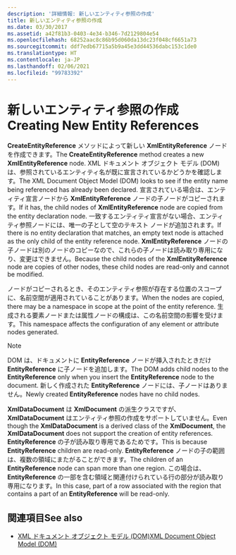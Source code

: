 ```yaml
---
description: '詳細情報: 新しいエンティティ参照の作成'
title: 新しいエンティティ参照の作成
ms.date: 03/30/2017
ms.assetid: a42f81b3-0403-4e34-b346-7d2129804e54
ms.openlocfilehash: 68252aac8c86b95d060da13dc23f048cf6651a73
ms.sourcegitcommit: ddf7edb67715a5b9a45e3dd44536dabc153c1de0
ms.translationtype: HT
ms.contentlocale: ja-JP
ms.lasthandoff: 02/06/2021
ms.locfileid: "99783392"
---
```

# <a name="creating-new-entity-references"></a><span data-ttu-id="704c0-103">新しいエンティティ参照の作成</span><span class="sxs-lookup"><span data-stu-id="704c0-103">Creating New Entity References</span></span>

<span data-ttu-id="704c0-104">**CreateEntityReference** メソッドによって新しい **XmlEntityReference** ノードを作成できます。</span><span class="sxs-lookup"><span data-stu-id="704c0-104">The **CreateEntityReference** method creates a new **XmlEntityReference** node.</span></span> <span data-ttu-id="704c0-105">XML ドキュメント オブジェクト モデル (DOM) は、参照されているエンティティ名が既に宣言されているかどうかを確認します。</span><span class="sxs-lookup"><span data-stu-id="704c0-105">The XML Document Object Model (DOM) looks to see if the entity name being referenced has already been declared.</span></span> <span data-ttu-id="704c0-106">宣言されている場合は、エンティティ宣言ノードから **XmlEntityReference** ノードの子ノードがコピーされます。</span><span class="sxs-lookup"><span data-stu-id="704c0-106">If it has, the child nodes of **XmlEntityReference** node are copied from the entity declaration node.</span></span> <span data-ttu-id="704c0-107">一致するエンティティ宣言がない場合、エンティティ参照ノードには、唯一の子として空のテキスト ノードが追加されます。</span><span class="sxs-lookup"><span data-stu-id="704c0-107">If there is no entity declaration that matches, an empty text node is attached as the only child of the entity reference node.</span></span> <span data-ttu-id="704c0-108">**XmlEntityReference** ノードの子ノードは別のノードのコピーなので、これらの子ノードは読み取り専用になり、変更はできません。</span><span class="sxs-lookup"><span data-stu-id="704c0-108">Because the child nodes of the **XmlEntityReference** node are copies of other nodes, these child nodes are read-only and cannot be modified.</span></span>  
  
 <span data-ttu-id="704c0-109">ノードがコピーされるとき、そのエンティティ参照が存在する位置のスコープに、名前空間が適用されていることがあります。</span><span class="sxs-lookup"><span data-stu-id="704c0-109">When the nodes are copied, there may be a namespace in scope at the point of the entity reference.</span></span> <span data-ttu-id="704c0-110">生成される要素ノードまたは属性ノードの構成は、この名前空間の影響を受けます。</span><span class="sxs-lookup"><span data-stu-id="704c0-110">This namespace affects the configuration of any element or attribute nodes generated.</span></span>  
  
> [!NOTE]
> <span data-ttu-id="704c0-111">DOM は、ドキュメントに **EntityReference** ノードが挿入されたときだけ **EntityReference** に子ノードを追加します。</span><span class="sxs-lookup"><span data-stu-id="704c0-111">The DOM adds child nodes to the **EntityReference** only when you insert the **EntityReference** node to the document.</span></span> <span data-ttu-id="704c0-112">新しく作成された **EntityReference** ノードには、子ノードはありません。</span><span class="sxs-lookup"><span data-stu-id="704c0-112">Newly created **EntityReference** nodes have no child nodes.</span></span>  
  
 <span data-ttu-id="704c0-113">**XmlDataDocument** は **XmlDocument** の派生クラスですが、**XmlDataDocument** はエンティティ参照の作成をサポートしていません。</span><span class="sxs-lookup"><span data-stu-id="704c0-113">Even though the **XmlDataDocument** is a derived class of the **XmlDocument**, the **XmlDataDocument** does not support the creation of entity references.</span></span> <span data-ttu-id="704c0-114">**EntityReference** の子が読み取り専用であるためです。</span><span class="sxs-lookup"><span data-stu-id="704c0-114">This is because **EntityReference** children are read-only.</span></span> <span data-ttu-id="704c0-115">**EntityReference** ノードの子の範囲は、複数の領域にまたがることができます。</span><span class="sxs-lookup"><span data-stu-id="704c0-115">The children of an **EntityReference** node can span more than one region.</span></span> <span data-ttu-id="704c0-116">この場合は、**EntityReference** の一部を含む領域と関連付けられている行の部分が読み取り専用になります。</span><span class="sxs-lookup"><span data-stu-id="704c0-116">In this case, part of a row associated with the region that contains a part of an **EntityReference** will be read-only.</span></span>  
  
## <a name="see-also"></a><span data-ttu-id="704c0-117">関連項目</span><span class="sxs-lookup"><span data-stu-id="704c0-117">See also</span></span>

- [<span data-ttu-id="704c0-118">XML ドキュメント オブジェクト モデル (DOM)</span><span class="sxs-lookup"><span data-stu-id="704c0-118">XML Document Object Model (DOM)</span></span>](xml-document-object-model-dom.md)
